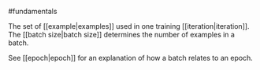 #fundamentals

The set of [[example|examples]] used in one training
[[iteration|iteration]].
The [[batch size|batch size]] determines the number of examples in a
batch.

See [[epoch|epoch]] for an explanation of how a batch relates to
an epoch.

